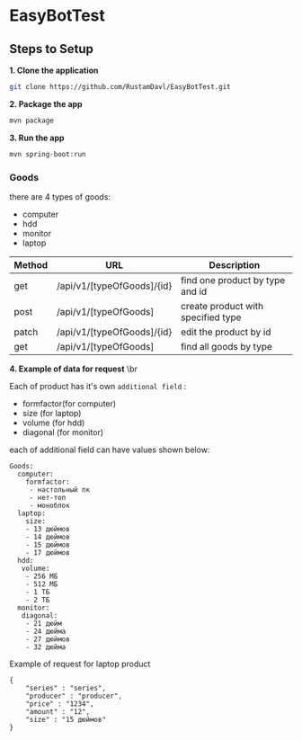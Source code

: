# EasyBotTest


## Steps to Setup

**1. Clone the application**

```bash
git clone https://github.com/RustamDavl/EasyBotTest.git
```

**2. Package the app**

```bash
mvn package
```
**3. Run the app**

```bash
mvn spring-boot:run
```


### Goods
there are 4 types of goods:
- computer
- hdd
- monitor
- laptop

| Method | URL                   | Description                  |
|--------|-----------------------|------------------------------|
| get    | /api/v1/[typeOfGoods]/{id} | find one product by type and id |
| post   | /api/v1/[typeOfGoods] | create product with specified type     |
| patch  | /api/v1/[typeOfGoods]/{id} | edit the product by id         |
| get    | /api/v1/[typeOfGoods] | find all goods by type       |





**4. Example of data for request** \br

Each of product has it's own `additional field` :
- formfactor(for computer)
- size (for laptop)
- volume (for hdd)
- diagonal (for monitor)

each of additional field can have values shown below:
```
Goods:
  computer:
    formfactor: 
     - настольный пк
     - нет-топ
     - моноблок
  laptop:
    size:
    - 13 дюймов
    - 14 дюймов
    - 15 дюймов
    - 17 дюймов  
  hdd:
   volume:
    - 256 МБ
    - 512 МБ
    - 1 ТБ
    - 2 ТБ
  monitor:
   diagonal:
    - 21 дюйм
    - 24 дюймa
    - 27 дюймов
    - 32 дюйма
```
Example of request for laptop product
```
{
    "series" : "series",
    "producer" : "producer",
    "price" : "1234",
    "amount" : "12",
    "size" : "15 дюймов"
}
```